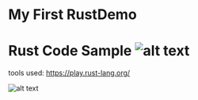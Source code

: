 # My First RustDemo
Rust Code Sample
![alt text](https://upload.wikimedia.org/wikipedia/commons/thumb/d/d5/Rust_programming_language_black_logo.svg/480px-Rust_programming_language_black_logo.svg.png)
==================
tools used:
https://play.rust-lang.org/

![alt text](https://i.imgur.com/ZXmcJuC.png?1)
